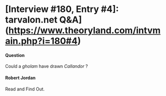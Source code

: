 # [Interview #180, Entry #4]: tarvalon.net Q&A](https://www.theoryland.com/intvmain.php?i=180#4)

#### Question

Could a
*gholam*
have drawn
*Callandor*
?

#### Robert Jordan

Read and Find Out.

